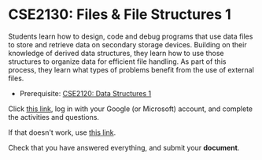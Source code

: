 # CSE2130: Files & File Structures 1

Students learn how to design, code and debug programs that use data files to store and retrieve data on secondary storage devices. Building on their knowledge of derived data structures, they learn how to use those structures to organize data for efficient file handling. As part of this process, they learn what types of problems benefit from the use of external files.

* Prerequisite: [CSE2120: Data Structures 1](CSE2120.md)

Click [this link](https://hub.callysto.ca/jupyter/hub/user-redirect/git-pull?repo=https%3A%2F%2Fgithub.com%2Fcallysto%2Fcurriculum-notebooks&branch=master&subPath=TechnologyStudies/ComputingScience/Courses/files-&-file-structures-1.ipynb&depth=1), log in with your Google (or Microsoft) account, and complete the activities and questions.

If that doesn't work, use [this link](https://misterhay.github.io/jupyterlite-misterhay/retro/notebooks/?path=ComputingScience/Courses/files-and-file-structures-1.ipynb).

Check that you have answered everything, and submit your **document**.
